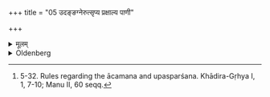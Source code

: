 +++
title = "05 उदङ्ङग्नेरुत्सृप्य प्रक्षाल्य पाणी"

+++

<details><summary>मूलम्</summary>

उदङ्ङग्नेरुत्सृप्य प्रक्षाल्य पाणी पादौ चोपविश्य त्रिराचामेद्द्विः परिमृजीत ५
</details>

<details><summary>Oldenberg</summary>

5. [^2]  Having gone in a northern direction from the fire, having washed his hands and feet, and having seated himself, he should sip water three times and wipe off (the water) twice.


[^2]:  5-32. Rules regarding the ācamana and upasparśana. Khādira-Gṛhya I, 1, 7-10; Manu II, 60 seqq.
</details>
